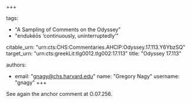 +++

tags:
- "A Sampling of Comments on the Odyssey"
- "endukéōs ‘continuously, uninterruptedly’"

citable_urn: "urn:cts:CHS:Commentaries.AHCIP:Odyssey.17.113.Y6YbzSQ"
target_urn: "urn:cts:greekLit:tlg0012.tlg002:17.113"
title: "Odyssey 17.113"

authors:
- email: "gnagy@chs.harvard.edu"
  name: "Gregory Nagy"
  username: "gnagy"
+++

<p>See again the anchor comment at O.07.256.  </p>